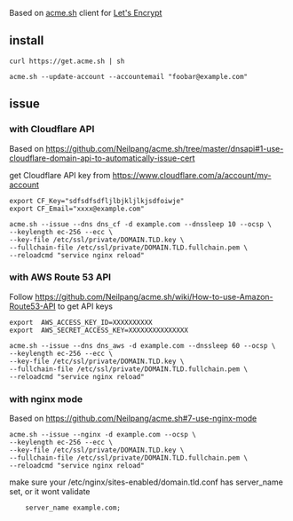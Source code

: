 Based on [acme.sh](https://acme.sh) client for [Let's Encrypt](https://letsencrypt.org/)

## install
```
curl https://get.acme.sh | sh

acme.sh --update-account --accountemail "foobar@example.com"
```


## issue

### with Cloudflare API
Based on https://github.com/Neilpang/acme.sh/tree/master/dnsapi#1-use-cloudflare-domain-api-to-automatically-issue-cert


get Cloudflare API key from https://www.cloudflare.com/a/account/my-account

```
export CF_Key="sdfsdfsdfljlbjkljlkjsdfoiwje"
export CF_Email="xxxx@example.com"

acme.sh --issue --dns dns_cf -d example.com --dnssleep 10 --ocsp \
--keylength ec-256 --ecc \
--key-file /etc/ssl/private/DOMAIN.TLD.key \
--fullchain-file /etc/ssl/private/DOMAIN.TLD.fullchain.pem \
--reloadcmd "service nginx reload"
```


### with AWS Route 53 API
Follow https://github.com/Neilpang/acme.sh/wiki/How-to-use-Amazon-Route53-API to get API keys

```
export  AWS_ACCESS_KEY_ID=XXXXXXXXXX
export  AWS_SECRET_ACCESS_KEY=XXXXXXXXXXXXXXX

acme.sh --issue --dns dns_aws -d example.com --dnssleep 60 --ocsp \
--keylength ec-256 --ecc \
--key-file /etc/ssl/private/DOMAIN.TLD.key \
--fullchain-file /etc/ssl/private/DOMAIN.TLD.fullchain.pem \
--reloadcmd "service nginx reload"
```

### with nginx mode
Based on https://github.com/Neilpang/acme.sh#7-use-nginx-mode

```
acme.sh --issue --nginx -d example.com --ocsp \
--keylength ec-256 --ecc \
--key-file /etc/ssl/private/DOMAIN.TLD.key \
--fullchain-file /etc/ssl/private/DOMAIN.TLD.fullchain.pem \
--reloadcmd "service nginx reload"
```
make sure your /etc/nginx/sites-enabled/domain.tld.conf has server_name set, or it wont validate
```
    server_name example.com;
```
